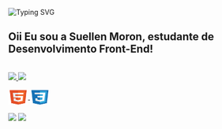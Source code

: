![Typing SVG](https://capsule-render.vercel.app/api?type=wave&height=300&color=gradient&text=Suellen%20Moron&textBg=false&fontAlign=50&reversal=true&fontAlignY=41)
## Oii Eu sou a Suellen Moron, estudante de Desenvolvimento Front-End!
<div><br>
  <a href="https://github.com/suemoron">
  <img height="180em" src="https://github-readme-stats.vercel.app/api?username=suemoron&show_icons=true&theme=tokyonight&include_all_commits=true&count_private=true"/>
  <img height="180em" src="https://github-readme-stats.vercel.app/api/top-langs/?username=suemoron&layout=compact&langs_count=16&theme=tokyonight"/>
</div>
<div style="display: inline_block"><br>
  <img align="center" alt="HTML" height="30" width="40" src="https://raw.githubusercontent.com/devicons/devicon/master/icons/html5/html5-original.svg">
  <img align="center" alt="CSS" height="30" width="40" src="https://raw.githubusercontent.com/devicons/devicon/master/icons/css3/css3-original.svg">
</div>
<div><br>
  <a href = "mailto:suellenmmoron@gmail.com"><img src="https://img.shields.io/badge/-Gmail-%23333?style=for-the-badge&logo=gmail&logoColor=white" target="_blank"></a>
  <a href="https://www.linkedin.com/in/suellen-moron-803220224/" target="_blank"><img src="https://img.shields.io/badge/-LinkedIn-%230077B5?style=for-the-badge&logo=linkedin&logoColor=white" target="_blank"></a></div>
</div>
